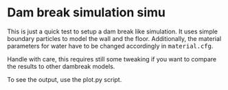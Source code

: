 # Dam break simulation simu

This is just a quick test to setup a dam break like simulation.
It uses simple boundary particles to model the wall and the floor. Additionally, the material parameters
for water have to be changed accordingly in <tt>material.cfg</tt>.

Handle with care, this requires still some tweaking if you want to compare the results to other dambreak models.

To see the output, use the plot.py script.

